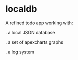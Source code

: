 # localdb
A refined todo app working with:

. a local JSON database

. a set of apexcharts graphs

. a log system
